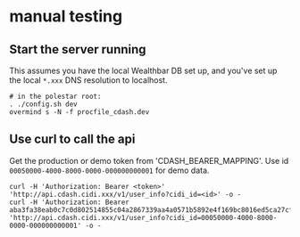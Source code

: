 # manual testing

## Start the server running
This assumes you have the local Wealthbar DB set up, and you've set up the local `*.xxx` DNS resolution to localhost.

```
# in the polestar root:
. ./config.sh dev
overmind s -N -f procfile_cdash.dev
```

## Use curl to call the api

Get the production or demo token from 'CDASH_BEARER_MAPPING'. Use id `00050000-4000-8000-0000-000000000001` for demo data.

```
curl -H 'Authorization: Bearer <token>' 'http://api.cdash.cidi.xxx/v1/user_info?cidi_id=<id>' -o -
curl -H 'Authorization: Bearer aba3fa38eab0c7c0d802514855c04a2867339aa4a0571b5892e4f169bc8016ed5ca27cf07d5aa563d79630820f438ec111bbd52c31cc6b2b0a9edf40fc80e1cf' 'http://api.cdash.cidi.xxx/v1/user_info?cidi_id=00050000-4000-8000-0000-000000000001' -o -
```